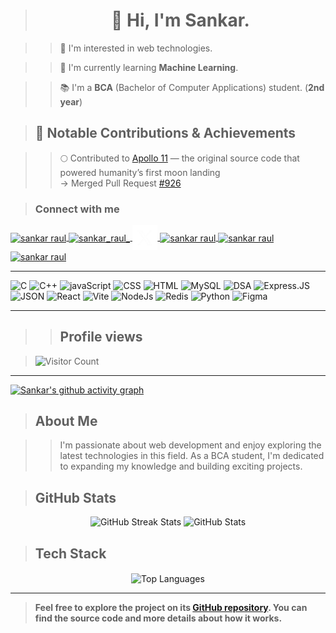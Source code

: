 > **<h1 align="center">👋 Hi, I'm Sankar.</h1>**

>> 🌟 I'm interested in web technologies.

>> 🚀 I'm currently learning **Machine Learning**.

>> 📚 I'm a **BCA** (Bachelor of Computer Applications) student. (**2nd year**)

> ## 🚀 Notable Contributions & Achievements
  
  >>🌕 Contributed to [Apollo 11](https://github.com/chrislgarry/Apollo-11) — the original source code that powered humanity’s first moon landing  
  → Merged Pull Request [#926](https://github.com/chrislgarry/Apollo-11/pull/926)

> **<h3 align="left">Connect with me</h3>**
<p align="left">
  <a href="https://www.linkedin.com/in/sankar-raul/">
    <img align="center" src="https://raw.githubusercontent.com/rahuldkjain/github-profile-readme-generator/master/src/images/icons/Social/linked-in-alt.svg" alt="sankar raul" height="30" width="40" />
  </a>
  <a href="https://www.instagram.com/sankar_raul_/">
    <img align="center" src="https://raw.githubusercontent.com/rahuldkjain/github-profile-readme-generator/master/src/images/icons/Social/instagram.svg" alt="sankar_raul_" height="30" width="40" />
  </a>
  <a href="https://x.com/sankar_raul">
    <img align="center" src="/twitter.png" alt="sankar_raul_" width="40" />
  </a>
  <a href="https://leetcode.com/u/sankar-raul/">
    <img align="center" src="https://raw.githubusercontent.com/rahuldkjain/github-profile-readme-generator/master/src/images/icons/Social/leet-code.svg" alt="sankar raul" height="30" width="40" />
  </a>
  <a href="https://www.geeksforgeeks.org/user/sankar_raul/">
    <img align="center" src="https://upload.wikimedia.org/wikipedia/commons/4/43/GeeksforGeeks.svg" alt="sankar raul" height="30" width="40" />
  </a>
  <a href="https://www.facebook.com/sankarraul.me">
    <img align="center" src="https://raw.githubusercontent.com/rahuldkjain/github-profile-readme-generator/master/src/images/icons/Social/facebook.svg" alt="sankar raul" height="30" width="40" />
  </a>
</p>

---
 <p align="left">
  <img src="https://img.icons8.com/?size=256&id=40670&format=png" heigth="40" width="40" alt="C" title='C'>
    <img src="https://cdn.worldvectorlogo.com/logos/c.svg" height="40" width="40" alt="C++">
  <img src="https://img.icons8.com/?size=256&id=PXTY4q2Sq2lG&format=png" heigth="40" width="40" alt="javaScript">
    <img src="https://img.icons8.com/?size=256&id=7gdY5qNXaKC0&format=png" heigth="40" width="40" alt="CSS">
  <img src="https://img.icons8.com/?size=256&id=20909&format=png" heigth="40" width="40" alt="HTML">
  <img src="https://img.icons8.com/?size=256w&id=rgPSE6nAB766&format=png" heigth="40" width="40" alt="MySQL">
  <img src="https://img.freepik.com/premium-vector/dsa-letter-logo-design-technology-company-dsa-logo-design-black-white-color-combination-dsa-logo-dsa-vector-dsa-design-dsa-icon-dsa-alphabet-dsa-typography-logo-design_229120-149253.jpg" heigth="40" width="40" alt="DSA">
  <img src="https://logowik.com/content/uploads/images/express-js2119.logowik.com.webp" heigth="40" width="40" alt="Express.JS">
  <img src="https://img.icons8.com/?size=256w&id=22441&format=png&color=FFFFFF" heigth="40" width="40" alt="JSON">
<img src="https://img.icons8.com/?size=256&id=123603&format=png" height="40" width="40" alt="React">
  <img src="https://img.icons8.com/?size=256&id=dJjTWMogzFzg&format=png" height="40" width="40" alt="Vite">
    <img src="https://img.icons8.com/?size=256&id=hsPbhkOH4FMe&format=png" height="40" width="40" alt="NodeJs">
       <img src="https://icon.icepanel.io/Technology/svg/Redis.svg" height="40" width="40" alt="Redis">
    <img src="https://img.icons8.com/?size=256&id=l75OEUJkPAk4&format=png" height="40" width="40" alt="Python">
    <img src="https://img.icons8.com/?size=256&id=W0YEwBDDfTeu&format=png" height="40" width="40" alt="Figma">
</p>

---

>> ## Profile views

 
> ![Visitor Count](https://profile-counter.glitch.me/sankar-raul/count.svg)
 
---

[![Sankar's github activity graph](https://github-readme-activity-graph.vercel.app/graph?username=sankar-raul&theme=github-compact&area_color=0a5b00&area=true)](https://github.com/sankar-raul/github-readme-activity-graph)
> **<h2 align="left">About Me</h2>**
<p align="center">
  
  >> I'm passionate about web development and enjoy exploring the latest technologies in this field. As a BCA student, I'm dedicated to expanding my knowledge and building exciting projects.
</p>

> **<h2 align="left">GitHub Stats</h2>**
<div align='center'>
  <img src="https://github-readme-streak-stats.herokuapp.com/?user=sankar-raul&theme=radical&hide_border=true" alt="GitHub Streak Stats">
  <img src="https://github-readme-stats.vercel.app/api?username=sankar-raul&theme=radical&hide_border=true&include_all_commits=false&count_private=false" alt="GitHub Stats">
</div>

> **<h2 align="left">Tech Stack</h2>**

<div align="center">
     <img align="center" src="https://github-readme-stats.vercel.app/api/top-langs?username=sankar-raul&hide_border=true&no-bg=true&no-frame=true&layout=compact&theme=radical&langs_count=10" alt="Top Languages"/>
</div>

---
> **Feel free to explore the project on its <a href="https://github.com/sankar-raul?tab=repositories">GitHub repository</a>. You can find the source code and more details about how it works.**
